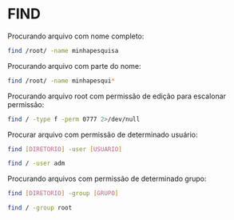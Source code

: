# FIND

Procurando arquivo com nome completo:

```bash
find /root/ -name minhapesquisa
```

Procurando arquivo com parte do nome:

```bash
find /root/ -name minhapesqui*
```

Procurando arquivo root com permissão de edição para escalonar permissão:

```bash
find / -type f -perm 0777 2>/dev/null
```

Procurar arquivo com permissão de determinado usuário:

```bash
find [DIRETORIO] -user [USUARIO]
```

```bash
find / -user adm
```

Procurando arquivos com permissão de determinado grupo:

```bash
find [DIRETORIO] -group [GRUPO]
```

```bash
find / -group root
```
